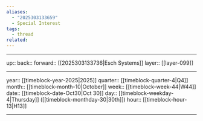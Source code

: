 ```yaml
---
aliases:
  - "2025303133659"
  - Special Interest
tags:
  - thread
related:
---
```




***

up:: 
back:: 
forward:: [[2025303133736|Esch Systems]]
layer:: [[layer-099]]

***

year:: [[timeblock-year-2025|2025]]
quarter:: [[timeblock-quarter-4|Q4]]
month:: [[timeblock-month-10|October]]
week:: [[timeblock-week-44|W44]]
date:: [[timeblock-date-Oct30|Oct 30]]
day:: [[timeblock-weekday-4|Thursday]] ([[timeblock-monthday-30|30th]])
hour:: [[timeblock-hour-13|H13]]

***
